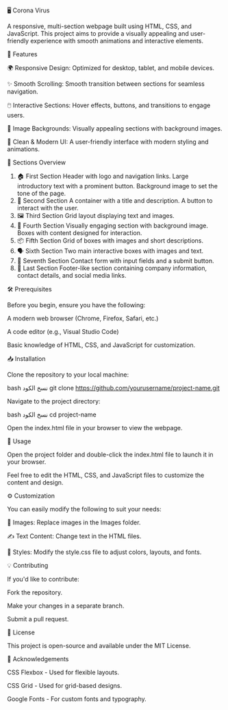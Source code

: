 🖥️ Corona Virus

A responsive, multi-section webpage built using HTML, CSS, and JavaScript. This project aims to provide a visually appealing and user-friendly experience with smooth animations and interactive elements.

🎯 Features

🌍 Responsive Design: Optimized for desktop, tablet, and mobile devices.

✨ Smooth Scrolling: Smooth transition between sections for seamless navigation.

🖱️ Interactive Sections: Hover effects, buttons, and transitions to engage users.

📸 Image Backgrounds: Visually appealing sections with background images.

🎨 Clean & Modern UI: A user-friendly interface with modern styling and animations.

📂 Sections Overview
1. 🏠 First Section
Header with logo and navigation links.
Large introductory text with a prominent button.
Background image to set the tone of the page.
2. 📝 Second Section
A container with a title and description.
A button to interact with the user.
3. 🖼️ Third Section
Grid layout displaying text and images.
4. 🌄 Fourth Section
Visually engaging section with background image.
Boxes with content designed for interaction.
5. 📦 Fifth Section
Grid of boxes with images and short descriptions.
6. 🗣️ Sixth Section
Two main interactive boxes with images and text.
7. 📩 Seventh Section
Contact form with input fields and a submit button.
8. 📍 Last Section
Footer-like section containing company information, contact details, and social media links.

🛠️ Prerequisites

Before you begin, ensure you have the following:

A modern web browser (Chrome, Firefox, Safari, etc.)

A code editor (e.g., Visual Studio Code)

Basic knowledge of HTML, CSS, and JavaScript for customization.

📥 Installation

Clone the repository to your local machine:

bash
نسخ الكود
git clone https://github.com/yourusername/project-name.git

Navigate to the project directory:

bash
نسخ الكود
cd project-name

Open the index.html file in your browser to view the webpage.

🔧 Usage

Open the project folder and double-click the index.html file to launch it in your browser.

Feel free to edit the HTML, CSS, and JavaScript files to customize the content and design.

⚙️ Customization

You can easily modify the following to suit your needs:

📸 Images: Replace images in the Images folder.

✍️ Text Content: Change text in the HTML files.

🎨 Styles: Modify the style.css file to adjust colors, layouts, and fonts.

💡 Contributing

If you'd like to contribute:

Fork the repository.

Make your changes in a separate branch.

Submit a pull request.

📝 License

This project is open-source and available under the MIT License.

🙏 Acknowledgements

CSS Flexbox - Used for flexible layouts.

CSS Grid - Used for grid-based designs.

Google Fonts - For custom fonts and typography.
